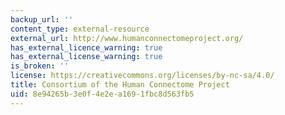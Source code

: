 ```yaml
---
backup_url: ''
content_type: external-resource
external_url: http://www.humanconnectomeproject.org/
has_external_licence_warning: true
has_external_license_warning: true
is_broken: ''
license: https://creativecommons.org/licenses/by-nc-sa/4.0/
title: Consortium of the Human Connectome Project
uid: 8e94265b-3e0f-4e2e-a169-1fbc8d563fb5
---
```

